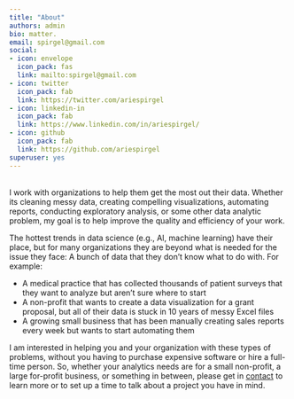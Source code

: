 ```yaml
---
title: "About"
authors: admin
bio: matter.
email: spirgel@gmail.com
social:
- icon: envelope
  icon_pack: fas
  link: mailto:spirgel@gmail.com
- icon: twitter
  icon_pack: fab
  link: https://twitter.com/ariespirgel
- icon: linkedin-in
  icon_pack: fab
  link: https://www.linkedin.com/in/ariespirgel/
- icon: github
  icon_pack: fab
  link: https://github.com/ariespirgel
superuser: yes
---
```

<br />
I work with organizations to help them get the most out their data. Whether its cleaning messy data, creating compelling visualizations, automating reports, conducting exploratory analysis, or some other data analytic problem, my goal is to help improve the quality and efficiency of your work. 

  The hottest trends in data science (e.g., AI, machine learning) have their place, but for many organizations they are beyond what is needed for the issue they face: A bunch of data that they don’t know what to do with. For example:
  
* A medical practice that has collected thousands of patient surveys that they want to analyze but aren’t sure where to start 
* A non-profit that wants to create a data visualization for a grant proposal, but all of their data is stuck in 10 years of messy Excel files  
* A growing small business that has been manually creating sales reports every week but wants to start automating them  

I am interested in helping you and your organization with these types of problems, without you having to purchase expensive software or hire a full-time person. So, whether your analytics needs are for a small non-profit, a large for-profit business, or something in between, please get in [contact](mailto:spirgel@gmail.com) to learn more or to set up a time to talk about a project you have in mind.
